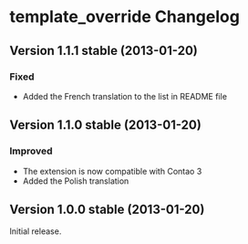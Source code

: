 template_override Changelog
===========================

Version 1.1.1 stable (2013-01-20)
---------------------------------

### Fixed
- Added the French translation to the list in README file


Version 1.1.0 stable (2013-01-20)
---------------------------------

### Improved
- The extension is now compatible with Contao 3
- Added the Polish translation


Version 1.0.0 stable (2013-01-20)
---------------------------------

Initial release.
